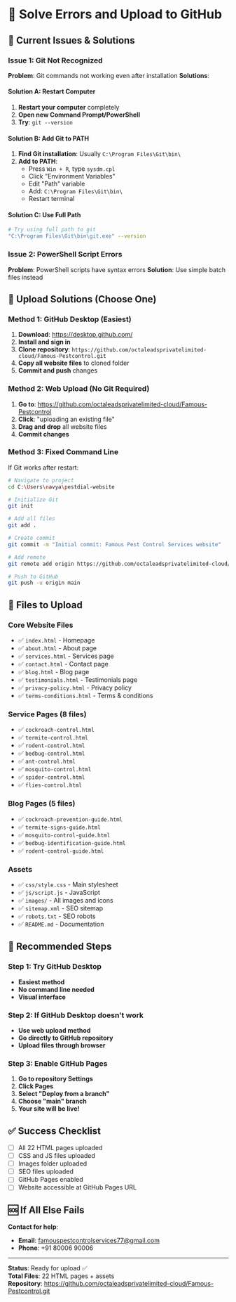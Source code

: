 # 🔧 Solve Errors and Upload to GitHub

## 🚨 Current Issues & Solutions

### **Issue 1: Git Not Recognized**
**Problem**: Git commands not working even after installation
**Solutions**:

#### **Solution A: Restart Computer**
1. **Restart your computer** completely
2. **Open new Command Prompt/PowerShell**
3. **Try**: `git --version`

#### **Solution B: Add Git to PATH**
1. **Find Git installation**: Usually `C:\Program Files\Git\bin\`
2. **Add to PATH**:
   - Press `Win + R`, type `sysdm.cpl`
   - Click "Environment Variables"
   - Edit "Path" variable
   - Add: `C:\Program Files\Git\bin\`
   - Restart terminal

#### **Solution C: Use Full Path**
```bash
# Try using full path to git
"C:\Program Files\Git\bin\git.exe" --version
```

### **Issue 2: PowerShell Script Errors**
**Problem**: PowerShell scripts have syntax errors
**Solution**: Use simple batch files instead

## 🚀 **Upload Solutions (Choose One)**

### **Method 1: GitHub Desktop (Easiest)**
1. **Download**: https://desktop.github.com/
2. **Install and sign in**
3. **Clone repository**: `https://github.com/octaleadsprivatelimited-cloud/Famous-Pestcontrol.git`
4. **Copy all website files** to cloned folder
5. **Commit and push** changes

### **Method 2: Web Upload (No Git Required)**
1. **Go to**: https://github.com/octaleadsprivatelimited-cloud/Famous-Pestcontrol
2. **Click**: "uploading an existing file"
3. **Drag and drop** all website files
4. **Commit changes**

### **Method 3: Fixed Command Line**
If Git works after restart:

```bash
# Navigate to project
cd C:\Users\navya\pestdial-website

# Initialize Git
git init

# Add all files
git add .

# Create commit
git commit -m "Initial commit: Famous Pest Control Services website"

# Add remote
git remote add origin https://github.com/octaleadsprivatelimited-cloud/Famous-Pestcontrol.git

# Push to GitHub
git push -u origin main
```

## 📁 **Files to Upload**

### **Core Website Files**
- ✅ `index.html` - Homepage
- ✅ `about.html` - About page
- ✅ `services.html` - Services page
- ✅ `contact.html` - Contact page
- ✅ `blog.html` - Blog page
- ✅ `testimonials.html` - Testimonials page
- ✅ `privacy-policy.html` - Privacy policy
- ✅ `terms-conditions.html` - Terms & conditions

### **Service Pages (8 files)**
- ✅ `cockroach-control.html`
- ✅ `termite-control.html`
- ✅ `rodent-control.html`
- ✅ `bedbug-control.html`
- ✅ `ant-control.html`
- ✅ `mosquito-control.html`
- ✅ `spider-control.html`
- ✅ `flies-control.html`

### **Blog Pages (5 files)**
- ✅ `cockroach-prevention-guide.html`
- ✅ `termite-signs-guide.html`
- ✅ `mosquito-control-guide.html`
- ✅ `bedbug-identification-guide.html`
- ✅ `rodent-control-guide.html`

### **Assets**
- ✅ `css/style.css` - Main stylesheet
- ✅ `js/script.js` - JavaScript
- ✅ `images/` - All images and icons
- ✅ `sitemap.xml` - SEO sitemap
- ✅ `robots.txt` - SEO robots
- ✅ `README.md` - Documentation

## 🎯 **Recommended Steps**

### **Step 1: Try GitHub Desktop**
- **Easiest method**
- **No command line needed**
- **Visual interface**

### **Step 2: If GitHub Desktop doesn't work**
- **Use web upload method**
- **Go directly to GitHub repository**
- **Upload files through browser**

### **Step 3: Enable GitHub Pages**
1. **Go to repository Settings**
2. **Click Pages**
3. **Select "Deploy from a branch"**
4. **Choose "main" branch**
5. **Your site will be live!**

## ✅ **Success Checklist**

- [ ] All 22 HTML pages uploaded
- [ ] CSS and JS files uploaded
- [ ] Images folder uploaded
- [ ] SEO files uploaded
- [ ] GitHub Pages enabled
- [ ] Website accessible at GitHub Pages URL

## 🆘 **If All Else Fails**

**Contact for help**:
- **Email**: famouspestcontrolservices77@gmail.com
- **Phone**: +91 80006 90006

---

**Status**: Ready for upload ✅  
**Total Files**: 22 HTML pages + assets  
**Repository**: https://github.com/octaleadsprivatelimited-cloud/Famous-Pestcontrol.git
